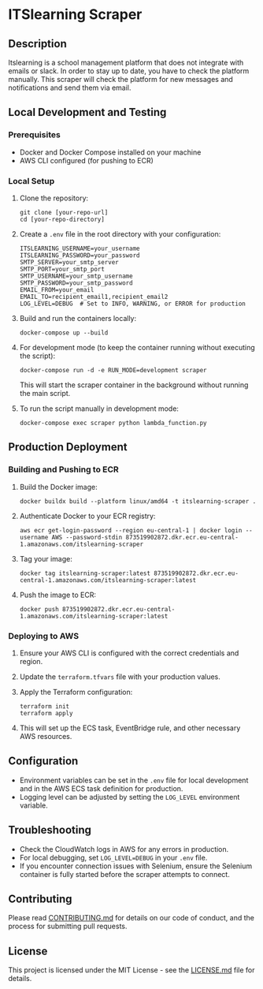 # ITSlearning Scraper

## Description

Itslearning is a school management platform that does not integrate with emails or slack. In order to stay up to date, you have to check the platform manually. This scraper will check the platform for new messages and notifications and send them via email.

## Local Development and Testing

### Prerequisites

- Docker and Docker Compose installed on your machine
- AWS CLI configured (for pushing to ECR)

### Local Setup

1. Clone the repository:
   ```
   git clone [your-repo-url]
   cd [your-repo-directory]
   ```

2. Create a `.env` file in the root directory with your configuration:
   ```
   ITSLEARNING_USERNAME=your_username
   ITSLEARNING_PASSWORD=your_password
   SMTP_SERVER=your_smtp_server
   SMTP_PORT=your_smtp_port
   SMTP_USERNAME=your_smtp_username
   SMTP_PASSWORD=your_smtp_password
   EMAIL_FROM=your_email
   EMAIL_TO=recipient_email1,recipient_email2
   LOG_LEVEL=DEBUG  # Set to INFO, WARNING, or ERROR for production
   ```

3. Build and run the containers locally:
   ```
   docker-compose up --build
   ```

4. For development mode (to keep the container running without executing the script):
   ```
   docker-compose run -d -e RUN_MODE=development scraper
   ```
   This will start the scraper container in the background without running the main script.

5. To run the script manually in development mode:
   ```
   docker-compose exec scraper python lambda_function.py
   ```

## Production Deployment

### Building and Pushing to ECR

1. Build the Docker image:
   ```
   docker buildx build --platform linux/amd64 -t itslearning-scraper .
   ```

2. Authenticate Docker to your ECR registry:
   ```
   aws ecr get-login-password --region eu-central-1 | docker login --username AWS --password-stdin 873519902872.dkr.ecr.eu-central-1.amazonaws.com/itslearning-scraper
   ```

3. Tag your image:
   ```
   docker tag itslearning-scraper:latest 873519902872.dkr.ecr.eu-central-1.amazonaws.com/itslearning-scraper:latest
   ```

4. Push the image to ECR:
   ```
   docker push 873519902872.dkr.ecr.eu-central-1.amazonaws.com/itslearning-scraper:latest
   ```

### Deploying to AWS

1. Ensure your AWS CLI is configured with the correct credentials and region.

2. Update the `terraform.tfvars` file with your production values.

3. Apply the Terraform configuration:
   ```
   terraform init
   terraform apply
   ```

4. This will set up the ECS task, EventBridge rule, and other necessary AWS resources.

## Configuration

- Environment variables can be set in the `.env` file for local development and in the AWS ECS task definition for production.
- Logging level can be adjusted by setting the `LOG_LEVEL` environment variable.

## Troubleshooting

- Check the CloudWatch logs in AWS for any errors in production.
- For local debugging, set `LOG_LEVEL=DEBUG` in your `.env` file.
- If you encounter connection issues with Selenium, ensure the Selenium container is fully started before the scraper attempts to connect.

## Contributing

Please read [CONTRIBUTING.md](CONTRIBUTING.md) for details on our code of conduct, and the process for submitting pull requests.

## License

This project is licensed under the MIT License - see the [LICENSE.md](LICENSE.md) file for details.